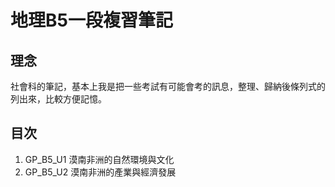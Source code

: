 # 地理B5一段複習筆記

## 理念
<p>
社會科的筆記，基本上我是把一些考試有可能會考的訊息，整理、歸納後條列式的列出來，比較方便記憶。
</p>

## 目次
1. GP_B5_U1 漠南非洲的自然環境與文化
2. GP_B5_U2 漠南非洲的產業與經濟發展
